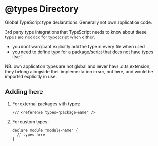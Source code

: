 # @types Directory

Global TypeScript type declarations.
Generally not own application code.

3rd party type integrations that TypeScript needs to know about
these types are needed for typescript when either:

- you dont want/cant explicitly add the type in every file when used
- you need to define type for a package/script that does not have types itself

NB. own application types are not global and never have .d.ts extension,
they belong alongside their implementation in src, not here,
and would be imported explicitly in use.

## Adding here

1. For external packages with types:
   ```
   /// <reference types="package-name" />
   ```
2. For custom types:
   ```
   declare module "module-name" {
     // types here
   }
   ```
